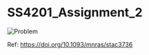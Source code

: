 # SS4201_Assignment_2
![Problem](https://user-images.githubusercontent.com/93050709/235250305-5df8ae44-3814-4e96-b81b-afd324b44394.jpg)

Ref: https://doi.org/10.1093/mnras/stac3736
